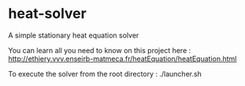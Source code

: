 # heat-solver
A simple stationary heat equation solver

You can learn all you need to know on this project here : http://ethiery.vvv.enseirb-matmeca.fr/heatEquation/heatEquation.html

To execute the solver from the root directory : ./launcher.sh
